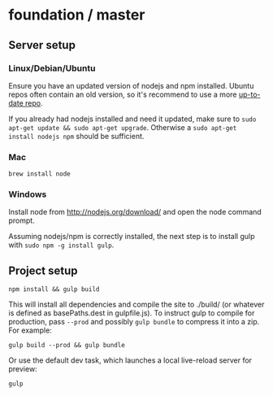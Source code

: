 # foundation / master

## Server setup

### Linux/Debian/Ubuntu
Ensure you have an updated version of nodejs and npm installed. Ubuntu repos often contain an old version, so it's recommend to use a more [up-to-date repo](https://launchpad.net/~chris-lea/+archive/node.js/).

If you already had nodejs installed and need it updated, make sure to `sudo apt-get update && sudo apt-get upgrade`. Otherwise a `sudo apt-get install nodejs npm` should be sufficient.

### Mac
`brew install node`

### Windows
Install node from http://nodejs.org/download/ and open the node command prompt.

Assuming nodejs/npm is correctly installed, the next step is to install gulp with `sudo npm -g install gulp`.


## Project setup
```
npm install && gulp build
```

This will install all dependencies and compile the site to ./build/ (or whatever is defined as basePaths.dest in gulpfile.js). To instruct gulp to compile for production, pass `--prod` and possibly `gulp bundle` to compress it into a zip. For example:

```
gulp build --prod && gulp bundle
```

Or use the default dev task, which launches a local live-reload server for preview:

```
gulp
```

